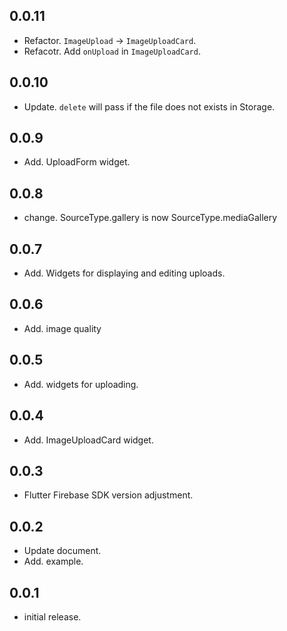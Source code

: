 ## 0.0.11
* Refactor. `ImageUpload` -> `ImageUploadCard`.
* Refacotr. Add `onUpload` in `ImageUploadCard`.

## 0.0.10
* Update. `delete` will pass if the file does not exists in Storage.

## 0.0.9
* Add. UploadForm widget.

## 0.0.8
* change. SourceType.gallery is now SourceType.mediaGallery

## 0.0.7
* Add. Widgets for displaying and editing uploads.

## 0.0.6
* Add. image quality

## 0.0.5
* Add. widgets for uploading.


## 0.0.4
* Add. ImageUploadCard widget.

## 0.0.3
* Flutter Firebase SDK version adjustment.

## 0.0.2
* Update document.
* Add. example.

## 0.0.1
* initial release.
